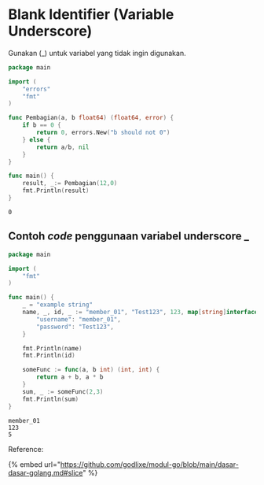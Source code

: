 # Blank Identifier (Variable Underscore)

Gunakan (\_) untuk variabel yang tidak ingin digunakan.

```go
package main

import (
    "errors"
    "fmt"
)

func Pembagian(a, b float64) (float64, error) {
    if b == 0 {
        return 0, errors.New("b should not 0")
    } else {
        return a/b, nil
    }
}

func main() {
    result, _:= Pembagian(12,0)
    fmt.Println(result)
}
```

```
0
```

## Contoh _code_ penggunaan variabel underscore \_

```go
package main

import (
	"fmt"
)

func main() {
	_ = "example string"
	name, _, id, _ := "member_01", "Test123", 123, map[string]interface{}{
		"username": "member_01",
		"password": "Test123",
	}

	fmt.Println(name)
	fmt.Println(id)

	someFunc := func(a, b int) (int, int) {
		return a + b, a * b
	}
	sum, _ := someFunc(2,3)
	fmt.Println(sum)
}
```

```
member_01
123
5
```

Reference:

{% embed url="https://github.com/godlixe/modul-go/blob/main/dasar-dasar-golang.md#slice" %}

